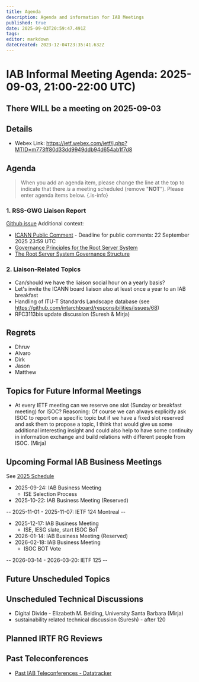```yaml
---
title: Agenda
description: Agenda and information for IAB Meetings
published: true
date: 2025-09-03T20:59:47.491Z
tags: 
editor: markdown
dateCreated: 2023-12-04T23:35:41.632Z
---
```


# IAB Informal Meeting Agenda: 2025-09-03, 21:00-22:00 UTC)

## There WILL be a meeting on 2025-09-03

## Details

* Webex Link: https://ietf.webex.com/ietf/j.php?MTID=m773ff80d33dd9949ddb94d654ab1f7d8



## Agenda

> When you add an agenda item, please change the line at the top to indicate that there *is* a meeting scheduled (remove "**NOT**"). Please enter agenda items below.
{.is-info}

### 1. RSS-GWG Liaison Report
[Github issue](https://github.com/intarchboard/responsibilities/issues/69)
Additional context: 
- [ICANN Public Comment](https://www.icann.org/en/public-comment/proceeding/functional-model-for-root-server-system-governance-11-08-2025) - Deadline for public comments: 22 September 2025  23:59 UTC
- [Governance Principles for the Root Server System](https://www.icann.org/en/system/files/files/governance-principles-root-server-system-08aug25-en.pdf)
- [The Root Server System Governance Structure](https://itp.cdn.icann.org/en/files/policy-development/root-server-system-governance-structure-pub-comment-11-08-2025-en.pdf)




### 2. Liaison-Related Topics

- Can/should we have the liaison social hour on a yearly basis?        
- Let's invite the ICANN board liaison also at least once a year to an IAB breakfast 
- Handling of ITU-T Standards Landscape database (see https://github.com/intarchboard/responsibilities/issues/68)
- RFC3113bis update discussion (Suresh & Mirja)






## Regrets
- Dhruv
- Alvaro
- Dirk
- Jason
- Matthew



## Topics for Future Informal Meetings


- At every IETF meeting can we reserve one slot (Sunday or breakfast meeting) for ISOC? Reasoning: Of course we can always explicitly ask ISOC to report on a specific topic but if we have a fixed slot reserved and ask them to propose a topic, I think that would give us some additional interesting insight and could also help to have some continuity in information exchange and build relations with different people from ISOC. (Mirja)

## Upcoming Formal IAB Business Meetings

See [2025 Schedule](https://wiki.ietf.org/group/iab/2025_Schedule)

- 2025-09-24: IAB Business Meeting
    - ISE Selection Process
- 2025-10-22: IAB Business Meeting (Reserved)

-- 2025-11-01 - 2025-11-07: IETF 124 Montreal --

- 2025-12-17: IAB Business Meeting
    - ISE, IESG slate, start ISOC BoT
- 2026-01-14: IAB Business Meeting (Reserved)
- 2026-02-18: IAB Business Meeting 
    - ISOC BOT Vote
    
-- 2026-03-14 - 2026-03-20: IETF 125 --

## Future Unscheduled Topics 


## Unscheduled Technical Discussions

* Digital Divide - Elizabeth M. Belding, University Santa Barbara (Mirja)
* sustainability related technical discussion (Suresh) - after 120


## Planned IRTF RG Reviews 

## Past Teleconferences 

* [Past IAB Teleconferences - Datatracker](https://datatracker.ietf.org/group/iab/meetings/)


<!--
### Alternate Zoom info:

* [Zoom link](https://ietf.zoom.us/j/2649121587?pwd=dVJXTHRoQ2RqeE5tY2huWFFDdTFpdz09)
* Passcode: 1234
-->
